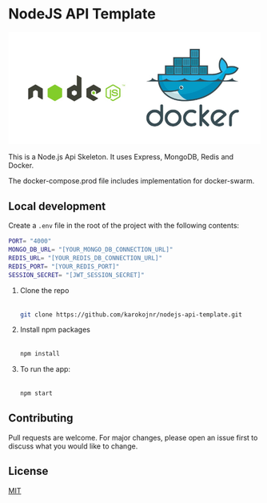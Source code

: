 # NodeJS API Template

![alt text](./node-docker.jpeg)

This is a Node.js Api Skeleton. It uses Express, MongoDB, Redis and Docker.

The docker-compose.prod file includes implementation for docker-swarm.

## Local development

Create a `.env` file in the root of the project with the following contents:

```bash
PORT= "4000"
MONGO_DB_URL= "[YOUR_MONGO_DB_CONNECTION_URL]"
REDIS_URL= "[YOUR_REDIS_DB_CONNECTION_URL]"
REDIS_PORT= "[YOUR_REDIS_PORT]"
SESSION_SECRET= "[JWT_SESSION_SECRET]"
```

1. Clone the repo

   ```sh

   git clone https://github.com/karokojnr/nodejs-api-template.git

   ```

2. Install npm packages

   ```sh

   npm install

   ```

3. To run the app:

   ```sh

   npm start

   ```

## Contributing

Pull requests are welcome. For major changes, please open an issue first to discuss what you would like to change.

## License

[MIT](./LICENSE)
